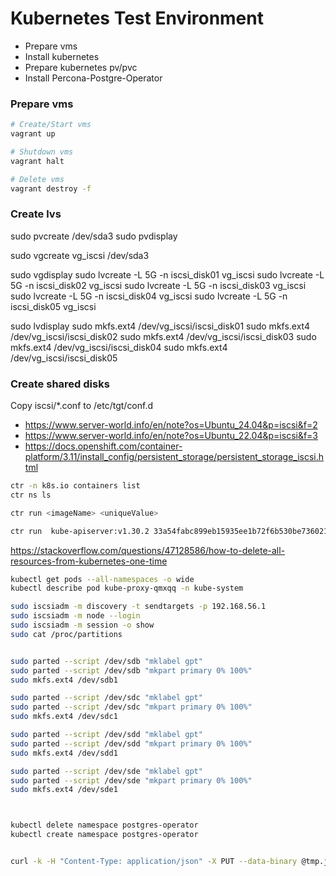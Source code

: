 # Kubernetes Test Environment

- Prepare vms
- Install kubernetes
- Prepare kubernetes pv/pvc
- Install Percona-Postgre-Operator

### Prepare vms

```bash
# Create/Start vms
vagrant up

# Shutdown vms
vagrant halt

# Delete vms
vagrant destroy -f
```

### Create lvs
sudo pvcreate /dev/sda3
sudo pvdisplay

sudo vgcreate vg_iscsi /dev/sda3

sudo vgdisplay
sudo lvcreate -L 5G -n iscsi_disk01 vg_iscsi
sudo lvcreate -L 5G -n iscsi_disk02 vg_iscsi
sudo lvcreate -L 5G -n iscsi_disk03 vg_iscsi
sudo lvcreate -L 5G -n iscsi_disk04 vg_iscsi
sudo lvcreate -L 5G -n iscsi_disk05 vg_iscsi

sudo lvdisplay
sudo mkfs.ext4 /dev/vg_iscsi/iscsi_disk01
sudo mkfs.ext4 /dev/vg_iscsi/iscsi_disk02
sudo mkfs.ext4 /dev/vg_iscsi/iscsi_disk03
sudo mkfs.ext4 /dev/vg_iscsi/iscsi_disk04
sudo mkfs.ext4 /dev/vg_iscsi/iscsi_disk05

### Create shared disks

Copy iscsi/*.conf to /etc/tgt/conf.d

- https://www.server-world.info/en/note?os=Ubuntu_24.04&p=iscsi&f=2
- https://www.server-world.info/en/note?os=Ubuntu_22.04&p=iscsi&f=3
- https://docs.openshift.com/container-platform/3.11/install_config/persistent_storage/persistent_storage_iscsi.html





```bash
ctr -n k8s.io containers list
ctr ns ls

ctr run <imageName> <uniqueValue>

ctr run  kube-apiserver:v1.30.2 33a54fabc899eb15935ee1b72f6b530be736021e97a25e9fd0c600609e68934e
```

https://stackoverflow.com/questions/47128586/how-to-delete-all-resources-from-kubernetes-one-time

```bash
kubectl get pods --all-namespaces -o wide
kubectl describe pod kube-proxy-qmxqq -n kube-system
```

```bash
sudo iscsiadm -m discovery -t sendtargets -p 192.168.56.1
sudo iscsiadm -m node --login
sudo iscsiadm -m session -o show
sudo cat /proc/partitions


sudo parted --script /dev/sdb "mklabel gpt"
sudo parted --script /dev/sdb "mkpart primary 0% 100%"
sudo mkfs.ext4 /dev/sdb1

sudo parted --script /dev/sdc "mklabel gpt"
sudo parted --script /dev/sdc "mkpart primary 0% 100%"
sudo mkfs.ext4 /dev/sdc1

sudo parted --script /dev/sdd "mklabel gpt"
sudo parted --script /dev/sdd "mkpart primary 0% 100%"
sudo mkfs.ext4 /dev/sdd1

sudo parted --script /dev/sde "mklabel gpt"
sudo parted --script /dev/sde "mkpart primary 0% 100%"
sudo mkfs.ext4 /dev/sde1



kubectl delete namespace postgres-operator
kubectl create namespace postgres-operator


curl -k -H "Content-Type: application/json" -X PUT --data-binary @tmp.json http://127.0.0.1:8001/api/v1/namespaces/postgres-operator/finalize
```

